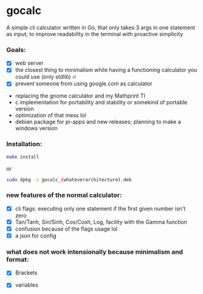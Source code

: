 # gocalc
A simple cli calculator written in Go,
that only takes 3 args in one statement as input;
to improve readability in the terminal with proactive simplicity
### Goals:
- [x] web server 
- [x] the closest thing to minimalism while having a functioning calculator you could use (only stdlib) 🔥
- [x] prevent someone from using google.com as calculator 
- replacing the gnome calculator and my Mathprint TI
- c implementation for portability and stability or somekind of portable version
- optimization of that mess lol
- debian package for pi-apps and new releases; planning to make a windows version 
### Installation:
``` bash
make install
```
or 
``` bash
sudo dpkg -i gocalc_(whateverarchitecture).deb
```

### new features of the normal calculator:
- [x] cli flags: executing only one statement if the first given number isn't zero
- [x] Tan/Tanh, Sin/Sinh, Cos/Cosh, Log, facility with the Gamma function
- [x] confusion because of the flags usage lol
- [x] a json for config
### what does not work intensionally because minimalism and format:
- [x] Brackets
- [x] variables

